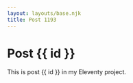 ```yaml
---
layout: layouts/base.njk
title: Post 1193
---
```


# Post {{ id }}

This is post {{ id }} in my Eleventy project.
